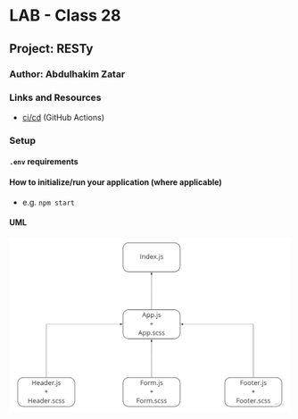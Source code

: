 # LAB - Class 28

## Project: RESTy

### Author: Abdulhakim Zatar

### Links and Resources

- [ci/cd](https://github.com/zatar-401-advanced-javascript/resty/actions) (GitHub Actions)

### Setup

#### `.env` requirements


#### How to initialize/run your application (where applicable)

- e.g. `npm start`

#### UML

![uml](./imgs/uml.jpg)

